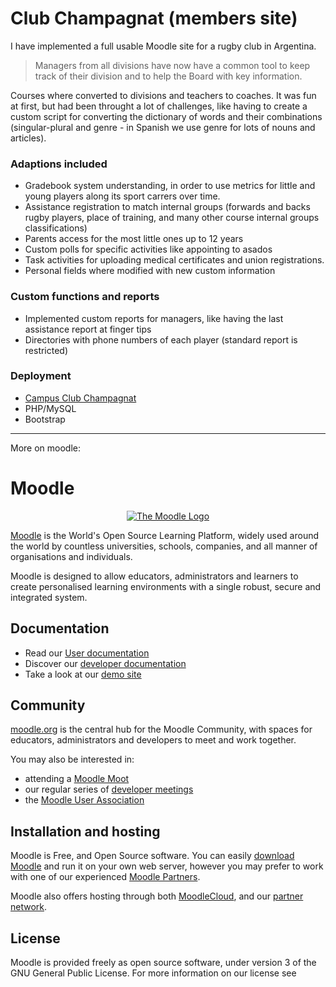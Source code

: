 # Club Champagnat (members site)

I have implemented a full usable Moodle site for a rugby club in Argentina.

> Managers from all divisions have now have a common tool to keep track of their division and to help the Board with key information.

Courses where converted to divisions and teachers to coaches. It was fun at first, but had been throught a lot of challenges, like having to create a custom script for converting the dictionary of words and their combinations (singular-plural and genre - in Spanish we use genre for lots of nouns and articles).

### Adaptions included 
- Gradebook system understanding, in order to use metrics for little and young players along its sport carrers over time.
- Assistance registration to match internal groups (forwards and backs rugby players, place of training, and many other course internal groups classifications)
- Parents access for the most little ones up to 12 years
- Custom polls for specific activities like appointing to asados
- Task activities for uploading medical certificates and union registrations.
- Personal fields where modified with new custom information

### Custom functions and reports
- Implemented custom reports for managers, like having the last assistance report at finger tips
- Directories with phone numbers of each player (standard report is restricted)

### Deployment
- [Campus Club Champagnat](https://campus.clubchampagnat.com.ar)
- PHP/MySQL
- Bootstrap


<hr>
More on moodle:

# Moodle

<p align="center"><a href="https://moodle.org" target="_blank" title="Moodle Website">
  <img src="https://raw.githubusercontent.com/moodle/moodle/main/.github/moodlelogo.svg" alt="The Moodle Logo">
</a></p>

[Moodle][1] is the World's Open Source Learning Platform, widely used around the world by countless universities, schools, companies, and all manner of organisations and individuals.

Moodle is designed to allow educators, administrators and learners to create personalised learning environments with a single robust, secure and integrated system.

## Documentation

- Read our [User documentation][3]
- Discover our [developer documentation][5]
- Take a look at our [demo site][4]

## Community

[moodle.org][1] is the central hub for the Moodle Community, with spaces for educators, administrators and developers to meet and work together.

You may also be interested in:

- attending a [Moodle Moot][6]
- our regular series of [developer meetings][7]
- the [Moodle User Association][8]

## Installation and hosting

Moodle is Free, and Open Source software. You can easily [download Moodle][9] and run it on your own web server, however you may prefer to work with one of our experienced [Moodle Partners][10].

Moodle also offers hosting through both [MoodleCloud][11], and our [partner network][10].

## License

Moodle is provided freely as open source software, under version 3 of the GNU General Public License. For more information on our license see

[1]: https://moodle.org
[2]: https://moodle.com
[3]: https://docs.moodle.org/
[4]: https://sandbox.moodledemo.net/
[5]: https://moodledev.io
[6]: https://moodle.com/events/mootglobal/
[7]: https://moodledev.io/general/community/meetings
[8]: https://moodleassociation.org/
[9]: https://download.moodle.org
[10]: https://moodle.com/partners
[11]: https://moodle.com/cloud
[12]: https://moodledev.io/general/license
